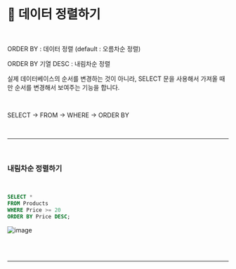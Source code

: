 # 🐬 데이터 정렬하기  


<br>  

ORDER BY : 데이터 정렬 (default : 오름차순 정렬)  

ORDER BY 기열 DESC : 내림차순 정렬  

실제 데이터베이스의 순서를 변경하는 것이 아니라, SELECT 문을 사용해서 가져올 때만 순서를 변경해서 보여주는 기능을 합니다.  

<br>  

SELECT -> FROM -> WHERE -> ORDER BY  

<br>  

***  

<br>  

### 내림차순 정렬하기  

<br>  

```sql
SELECT *
FROM Products
WHERE Price >= 20
ORDER BY Price DESC;
```  

![image](https://github.com/nyamin9/SQL/assets/65170165/851ce4ac-4458-421a-82d0-f2335c29fa9e)  


<br>  

<br>  


***  
